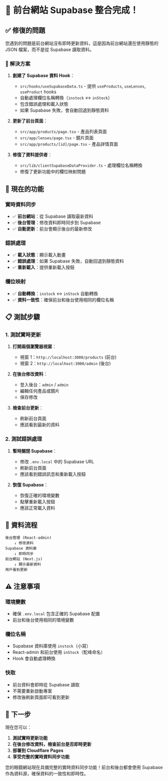 # 🎉 前台網站 Supabase 整合完成！

## ✅ 修復的問題

您遇到的問題是前台網站沒有即時更新資料，這是因為前台網站還在使用靜態的 JSON 檔案，而不是從 Supabase 讀取資料。

### 🔧 解決方案

1. **創建了 Supabase 資料 Hook**：

   - `src/hooks/useSupabaseData.ts` - 提供 `useProducts`, `useLenses`, `useProduct` hooks
   - 自動處理欄位名稱轉換（`instock` ↔ `inStock`）
   - 包含錯誤處理和載入狀態
   - 如果 Supabase 失敗，會自動回退到靜態資料

2. **更新了前台頁面**：

   - `src/app/products/page.tsx` - 產品列表頁面
   - `src/app/lenses/page.tsx` - 鏡片頁面
   - `src/app/products/[id]/page.tsx` - 產品詳情頁面

3. **修復了資料提供者**：
   - `src/lib/clientSupabaseDataProvider.ts` - 處理欄位名稱轉換
   - 修復了更新功能中的欄位映射問題

## 🚀 現在的功能

### 實時資料同步

- ✅ **前台網站**：從 Supabase 讀取最新資料
- ✅ **後台管理**：修改資料即時同步到 Supabase
- ✅ **自動更新**：前台會顯示後台的最新修改

### 錯誤處理

- ✅ **載入狀態**：顯示載入動畫
- ✅ **錯誤處理**：如果 Supabase 失敗，自動回退到靜態資料
- ✅ **重新載入**：提供重新載入按鈕

### 欄位映射

- ✅ **自動轉換**：`instock` ↔ `inStock` 自動轉換
- ✅ **資料一致性**：確保前台和後台使用相同的欄位名稱

## 📋 測試步驟

### 1. 測試實時更新

1. **打開兩個瀏覽器視窗**：

   - 視窗 1：`http://localhost:3000/products` (前台)
   - 視窗 2：`http://localhost:3000/admin` (後台)

2. **在後台修改資料**：

   - 登入後台：`admin` / `admin`
   - 編輯任何產品或鏡片
   - 保存修改

3. **檢查前台更新**：
   - 刷新前台頁面
   - 應該看到最新的資料

### 2. 測試錯誤處理

1. **暫時關閉 Supabase**：

   - 修改 `.env.local` 中的 Supabase URL
   - 刷新前台頁面
   - 應該看到錯誤訊息和重新載入按鈕

2. **恢復 Supabase**：
   - 恢復正確的環境變數
   - 點擊重新載入按鈕
   - 應該正常載入資料

## 🔄 資料流程

```
後台管理 (React-admin)
    ↓ 修改資料
Supabase 資料庫
    ↓ 即時同步
前台網站 (Next.js)
    ↓ 顯示最新資料
用戶看到更新
```

## ⚠️ 注意事項

### 環境變數

- 確保 `.env.local` 包含正確的 Supabase 配置
- 前台和後台使用相同的環境變數

### 欄位名稱

- Supabase 資料庫使用 `instock`（小寫）
- React-admin 和前台使用 `inStock`（駝峰命名）
- Hook 會自動處理轉換

### 快取

- 前台資料會即時從 Supabase 讀取
- 不需要重新啟動專案
- 修改後刷新頁面即可看到更新

## 🎯 下一步

現在您可以：

1. **測試實時更新功能**
2. **在後台修改資料，檢查前台是否即時更新**
3. **部署到 Cloudflare Pages**
4. **享受完整的實時資料同步功能**

您的眼鏡網站現在具備完整的實時資料同步功能！前台和後台都會使用 Supabase 作為資料源，確保資料的一致性和即時性。
